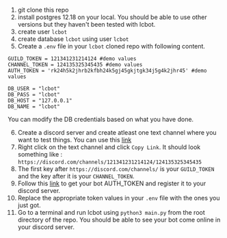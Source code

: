 1. git clone this repo
2. install postgres 12.18 on your local. You should be able to use other versions but they haven't been tested with lcbot.
3. create user `lcbot`
4. create database `lcbot` using user `lcbot`
5. Create a `.env` file in your `lcbot` cloned repo with following content.

```
GUILD_TOKEN = 121341231214124 #demo values
CHANNEL_TOKEN = 124135325345435 #demo values
AUTH_TOKEN = 'rk24h5k2jhrb2kfbh24k5gj45gkjtgk34j5g4k2jhr45' #demo values

DB_USER = "lcbot"
DB_PASS = "lcbot"
DB_HOST = "127.0.0.1"
DB_NAME = "lcbot"
```
You can modify the DB credentials based on what you have done.

6. Create a discord server and create atleast one text channel where you want to test things. You can use this [link](https://support.discord.com/hc/en-us/articles/204849977-How-do-I-create-a-server)
7. Right click on the text channel and click `Copy Link`. It should look something like :
`https://discord.com/channels/121341231214124/124135325345435`
8. The first key after `https://discord.com/channels/` is your `GUILD_TOKEN` and the key after it is your `CHANNEL_TOKEN`.
9. Follow this [link](https://www.writebots.com/discord-bot-token/) to get your bot AUTH_TOKEN and register it to your discord server.
10. Replace the appropriate token values in your `.env` file with the ones you just got.
11. Go to a terminal and run lcbot using `python3 main.py` from the root directory of the repo. You should be able to see your bot come online in your discord server.
